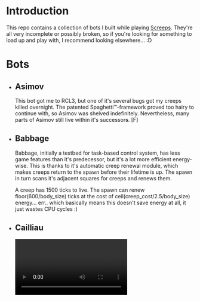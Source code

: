 # Introduction

This repo contains a collection of bots I built while playing [Screeps](https://screeps.com). They're all very incomplete or possibly broken, so if you're looking for something to load up and play with, I recommend looking elsewhere… :D

# Bots

* ## Asimov

  This bot got me to RCL3, but one of it's several bugs got my creeps killed overnight. The patented Spaghetti&trade;-framework proved too hairy to continue with, so Asimov was shelved indefinitely. Nevertheless, many parts of Asimov still live within it's successor~~s~~. \[F\]

* ## Babbage

  Babbage, initially a testbed for task-based control system, has less game features than it's predecessor, but it's a lot more efficient energy-wise. This is thanks to it's automatic creep renewal module, which makes creeps return to the spawn before their lifetime is up. The spawn in turn scans it's adjacent squares for creeps and renews them.

  A creep has 1500 ticks to live. The spawn can renew floor(600/body_size) ticks at the cost of ceil(creep_cost/2.5/body_size) energy... err.. which basically means this doesn't save energy at all, it just wastes CPU cycles :)

* ## Cailliau

  ![Sneak peek of task-based autonomic expansion to RCL2](https://raw.githubusercontent.com/thykka/screeps-bots/master/examples/screeps-bot-cailliau.mp4)
